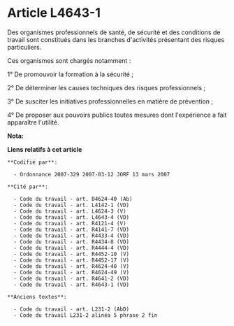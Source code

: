 # Article L4643-1

Des organismes professionnels de santé, de sécurité et des conditions de travail sont constitués dans les branches
d'activités présentant des risques particuliers.

Ces organismes sont chargés notamment :

1° De promouvoir la formation à la sécurité ;

2° De déterminer les causes techniques des risques professionnels ;

3° De susciter les initiatives professionnelles en matière de prévention ;

4° De proposer aux pouvoirs publics toutes mesures dont l'expérience a fait apparaître l'utilité.

**Nota:**



**Liens relatifs à cet article**

	**Codifié par**:

	  - Ordonnance 2007-329 2007-03-12 JORF 13 mars 2007

	**Cité par**:

	  - Code du travail - art. D4624-40 (Ab)
	  - Code du travail - art. L4142-1 (VD)
	  - Code du travail - art. L4624-3 (V)
	  - Code du travail - art. L4643-4 (VD)
	  - Code du travail - art. R4121-4 (V)
	  - Code du travail - art. R4141-7 (VD)
	  - Code du travail - art. R4433-4 (VD)
	  - Code du travail - art. R4434-8 (VD)
	  - Code du travail - art. R4444-4 (VD)
	  - Code du travail - art. R4452-10 (V)
	  - Code du travail - art. R4452-17 (V)
	  - Code du travail - art. R4624-40 (V)
	  - Code du travail - art. R4624-49 (V)
	  - Code du travail - art. R4641-2 (VD)
	  - Code du travail - art. R4643-1 (VD)

	**Anciens textes**:

	  - Code du travail - art. L231-2 (AbD)
	  - Code du travail L231-2 alinéa 5 phrase 2 fin
